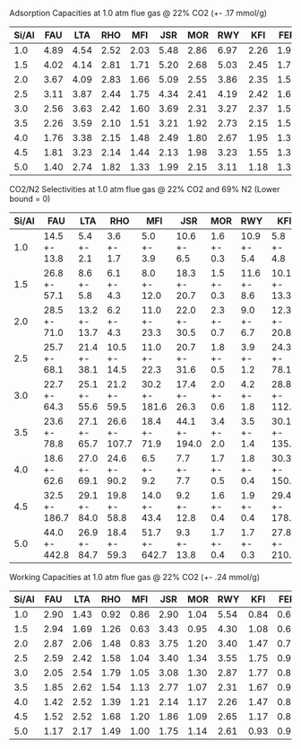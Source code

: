 
Adsorption Capacities at 1.0 atm flue gas @ 22% CO2 (+- .17 mmol/g) 

| Si/Al | FAU | LTA | RHO | MFI | JSR | MOR | RWY | KFI | FER |
| --- | --- | --- | --- | --- | --- | --- | --- | --- | --- | 
| 1.0 | 4.89 | 4.54 | 2.52 | 2.03 | 5.48 | 2.86 | 6.97 | 2.26 | 1.91 | 
| 1.5 | 4.02 | 4.14 | 2.81 | 1.71 | 5.20 | 2.68 | 5.03 | 2.45 | 1.71 | 
| 2.0 | 3.67 | 4.09 | 2.83 | 1.66 | 5.09 | 2.55 | 3.86 | 2.35 | 1.58 | 
| 2.5 | 3.11 | 3.87 | 2.44 | 1.75 | 4.34 | 2.41 | 4.19 | 2.42 | 1.64 | 
| 3.0 | 2.56 | 3.63 | 2.42 | 1.60 | 3.69 | 2.31 | 3.27 | 2.37 | 1.54 | 
| 3.5 | 2.26 | 3.59 | 2.10 | 1.51 | 3.21 | 1.92 | 2.73 | 2.15 | 1.54 | 
| 4.0 | 1.76 | 3.38 | 2.15 | 1.48 | 2.49 | 1.80 | 2.67 | 1.95 | 1.35 | 
| 4.5 | 1.81 | 3.23 | 2.14 | 1.44 | 2.13 | 1.98 | 3.23 | 1.55 | 1.35 | 
| 5.0 | 1.40 | 2.74 | 1.82 | 1.33 | 1.99 | 2.15 | 3.11 | 1.18 | 1.39 | 

CO2/N2 Selectivities at 1.0 atm flue gas @ 22% CO2 and 69% N2 (Lower bound = 0)

| Si/Al | FAU | LTA | RHO | MFI | JSR | MOR | RWY | KFI | FER |
| --- | --- | --- | --- | --- | --- | --- | --- | --- | --- | 
| 1.0 | 14.5 +- 13.8 | 5.4 +- 2.1 | 3.6 +- 1.7 | 5.0 +- 3.9 | 10.6 +- 6.5 | 1.6 +- 0.3 | 10.9 +- 5.4 | 5.8 +- 4.8 | 3.0 +- 1.5 | 
| 1.5 | 26.8 +- 57.1 | 8.6 +- 5.8 | 6.1 +- 4.3 | 8.0 +- 12.0 | 18.3 +- 20.7 | 1.5 +- 0.3 | 11.6 +- 8.6 | 10.1 +- 13.3 | 6.9 +- 9.0 | 
| 2.0 | 28.5 +- 71.0 | 13.2 +- 13.7 | 6.2 +- 4.3 | 11.0 +- 23.3 | 22.0 +- 30.5 | 2.3 +- 0.7 | 9.0 +- 6.7 | 12.3 +- 20.8 | 6.2 +- 7.8 | 
| 2.5 | 25.7 +- 68.1 | 21.4 +- 38.1 | 10.5 +- 14.5 | 11.0 +- 22.3 | 20.7 +- 31.6 | 1.8 +- 0.5 | 3.9 +- 1.2 | 24.3 +- 78.1 | 15.0 +- 43.7 | 
| 3.0 | 22.7 +- 64.3 | 25.1 +- 55.6 | 21.2 +- 59.5 | 30.2 +- 181.6 | 17.4 +- 26.3 | 2.0 +- 0.6 | 4.2 +- 1.8 | 28.8 +- 112.1 | 16.1 +- 53.7 | 
| 3.5 | 23.6 +- 78.8 | 27.1 +- 65.7 | 26.6 +- 107.7 | 18.4 +- 71.9 | 44.1 +- 194.0 | 3.4 +- 2.0 | 3.5 +- 1.4 | 30.1 +- 135.1 | 32.4 +- 218.3 | 
| 4.0 | 18.6 +- 62.6 | 27.0 +- 69.1 | 24.6 +- 90.2 | 6.5 +- 9.2 | 7.7 +- 7.7 | 1.7 +- 0.5 | 1.8 +- 0.4 | 30.3 +- 150.4 | 24.7 +- 144.9 | 
| 4.5 | 32.5 +- 186.7 | 29.1 +- 84.0 | 19.8 +- 58.8 | 14.0 +- 43.4 | 9.2 +- 12.8 | 1.6 +- 0.4 | 1.9 +- 0.4 | 29.4 +- 178.4 | 23.5 +- 130.3 | 
| 5.0 | 44.0 +- 442.8 | 26.9 +- 84.7 | 18.4 +- 59.3 | 51.7 +- 642.7 | 9.3 +- 13.8 | 1.7 +- 0.4 | 1.7 +- 0.3 | 27.8 +- 210.1 | 18.8 +- 81.1 | 


Working Capacities at 1.0 atm flue gas @ 22% CO2 (+- .24 mmol/g) 

| Si/Al | FAU | LTA | RHO | MFI | JSR | MOR | RWY | KFI | FER |
| --- | --- | --- | --- | --- | --- | --- | --- | --- | --- | 
| 1.0 | 2.90 | 1.43 | 0.92 | 0.86 | 2.90 | 1.04 | 5.54 | 0.84 | 0.67 | 
| 1.5 | 2.94 | 1.69 | 1.26 | 0.63 | 3.43 | 0.95 | 4.30 | 1.08 | 0.66 | 
| 2.0 | 2.87 | 2.06 | 1.48 | 0.83 | 3.75 | 1.20 | 3.40 | 1.47 | 0.70 | 
| 2.5 | 2.59 | 2.42 | 1.58 | 1.04 | 3.40 | 1.34 | 3.55 | 1.75 | 0.90 | 
| 3.0 | 2.05 | 2.54 | 1.79 | 1.05 | 3.08 | 1.30 | 2.87 | 1.77 | 0.82 | 
| 3.5 | 1.85 | 2.62 | 1.54 | 1.13 | 2.77 | 1.07 | 2.31 | 1.67 | 0.90 | 
| 4.0 | 1.42 | 2.52 | 1.39 | 1.21 | 2.14 | 1.17 | 2.26 | 1.47 | 0.84 | 
| 4.5 | 1.52 | 2.52 | 1.68 | 1.20 | 1.86 | 1.09 | 2.65 | 1.17 | 0.87 | 
| 5.0 | 1.17 | 2.17 | 1.49 | 1.00 | 1.75 | 1.14 | 2.61 | 0.93 | 0.99 | 
